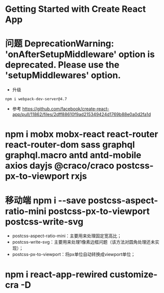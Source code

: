 # Getting Started with Create React App

# 问题 DeprecationWarning: 'onAfterSetupMiddleware' option is deprecated. Please use the 'setupMiddlewares' option.
* 升级 
```
npm i webpack-dev-server@4.7
```
* 参考 https://github.com/facebook/create-react-app/pull/11862/files/2dff88610f9ad215349424d1769b88e0a0d2fa1d

# npm i mobx mobx-react react-router react-router-dom sass graphql graphql.macro antd antd-mobile axios dayjs @craco/craco postcss-px-to-viewport rxjs

# 移动端 npm i --save postcss-aspect-ratio-mini postcss-px-to-viewport postcss-write-svg
* postcss-aspect-ratio-mini：主要用来处理固定宽高比；
* postcss-write-svg：主要用来处理1像素边框问题（该方法对圆角处理还未实现）；
* postcss-px-to-viewport：将px单位自动转换成viewport单位；

# npm i react-app-rewired customize-cra -D
